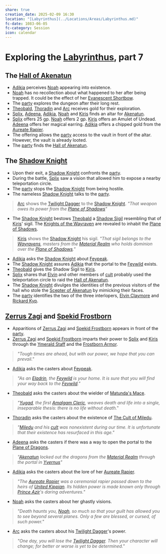 ```yaml
---
share: true
creation_date: 2025-02-09 16:30
location: "[Labyrinthus](../Locations/Areas/Labyrinthus.md)"
fc-date: 1083-06-05
fc-category: Session
icon: calendar
---
```

# Exploring the [Labyrinthus](../Locations/Areas/Labyrinthus.md), part 7
## The [Hall of Akenatun](../Locations/Buildings/Hall%20of%20Akenatun.md)
- [Adikia](../PCs/Adikia%20Unalome.md) perceives [Noah](../PCs/Noah%20Skie.md) appearing into existence.
- [Noah](../PCs/Noah%20Skie.md) has no recollection about what happened to her after being trapped. It could be the effect of her [Evanescent Shortbow](../Items/Mythic%20Items/Evanescent%20Shortbow.md).
- The [party](../Factions/Seven%20Up....md) explores the dungeon after their long rest.
- [Theobald](../PCs/Theobald%20Clayhollow.md), [Thoradin](../PCs/Thoradin%20Goodman.md) and [Arc](../PCs/Arc.md) receives gold for their exploration.
- [Splix](../PCs/Spraugh%20'Splix'%20Calix.md), [Adeena](../PCs/Adeena%20Oberon.md), [Adikia](../PCs/Adikia%20Unalome.md), [Noah](../PCs/Noah%20Skie.md) and [Kiris](../PCs/Kiris%20Acquermann.md) finds an altar for [Akenatun](../Deities/Old%20Gods/Akenatun.md).
- [Splix](../PCs/Spraugh%20'Splix'%20Calix.md) offers 25 gp. [Noah](../PCs/Noah%20Skie.md) offers 2 gp. [Kiris](../PCs/Kiris%20Acquermann.md) offers an Amulet of Undead. [Adeena](../PCs/Adeena%20Oberon.md) offers her magical earring. [Adikia](../PCs/Adikia%20Unalome.md) offers a chipped gold from the [Aureate Rapier](../Items/Mythic%20Items/Aureate%20Rapier.md).
- The offering allows the [party](../Factions/Seven%20Up....md) access to the vault in front of the altar. However, the vault is already looted.
- The [party](../Factions/Seven%20Up....md) finds the [Hall of Akenatun](../Locations/Buildings/Hall%20of%20Akenatun.md).
## The [Shadow Knight](../../Shadow%20Knight.md)
- Upon their exit, a [Shadow Knight](../../Shadow%20Knight.md) confronts the [party](../Factions/Seven%20Up....md).
- During the battle, [Splix](../PCs/Spraugh%20'Splix'%20Calix.md) saw a vision that allowed him to expose a nearby teleportation circle.
- The [party](../Factions/Seven%20Up....md) stops the [Shadow Knight](../../Shadow%20Knight.md) from being hostile.
- The nameless [Shadow Knight](../../Shadow%20Knight.md) talks to the [party](../Factions/Seven%20Up....md).
> [Arc](../PCs/Arc.md) shows the [Twilight Dagger](../Items/Mythic%20Items/Twilight%20Dagger.md) to the [Shadow Knight](../../Shadow%20Knight.md).
> *"That weapon owes its power from the [Plane of Shadows](../Locations/Planes/Shadowfell.md)"*
- The [Shadow Knight](../../Shadow%20Knight.md) bestows [Theobald](../PCs/Theobald%20Clayhollow.md) a [Shadow Sigil](../../Shadow%20Sigil.md) resembling that of [Kiris](../PCs/Kiris%20Acquermann.md)' sigil. The [Knights of the Wayraven](../Factions/Knights%20of%20the%20Wayraven.md) are revealed to inhabit the [Plane of Shadows](../Locations/Planes/Shadowfell.md). 
> [Kiris](../PCs/Kiris%20Acquermann.md) shows the [Shadow Knight](../../Shadow%20Knight.md) his sigil.
> *"That sigil belongs to the [Wayravens](../Factions/Knights%20of%20the%20Wayraven.md), masters from the [Material Realm](../Locations/Planes/Material%20Realm.md) who holds dominion over the [Plane of Shadows](../Locations/Planes/Shadowfell.md)."*
- [Adikia](../PCs/Adikia%20Unalome.md) asks the [Shadow Knight](../../Shadow%20Knight.md) about [Feypeak](../Locations/Areas/Feypeak.md).
- The [Shadow Knight](../../Shadow%20Knight.md) assures [Adikia](../PCs/Adikia%20Unalome.md) that the portal to the [Feywild](../Locations/Planes/Feywild.md) exists.
- [Theobald](../PCs/Theobald%20Clayhollow.md) gives the Shadow Sigil to [Kiris](../PCs/Kiris%20Acquermann.md).
- [Splix](../PCs/Spraugh%20'Splix'%20Calix.md) shares that [Elvin](../../Elvin%20Claymore.md) and other members of [cult](../../The%20Cult%20of%20Miledu.md) probably used the teleportation circle to raid the [Hall of Akenatun](../Locations/Buildings/Hall%20of%20Akenatun.md).
- The [Shadow Knight](../../Shadow%20Knight.md) divulges the identities of the previous visitors of the hall who stole the [Scepter of Akenatun](../../Scepter%20of%20Akenatun.md) by mimicking their faces.
- The [party](../Factions/Seven%20Up....md) identifies the two of the three interlopers, [Elvin Claymore](../../Elvin%20Claymore.md) and [Rickard Kyp](../../Rickard%20Kyp.md).
## [Zerrus Zagi](../Lore/Mythical%20Heroes/Zerrus%20Zagi.md) and [Spekid Frostborn](../Lore/Mythical%20Heroes/Spekid%20Frostborn.md)
- Apparitions of [Zerrus Zagi](../Lore/Mythical%20Heroes/Zerrus%20Zagi.md) and [Spekid Frostborn](../Lore/Mythical%20Heroes/Spekid%20Frostborn.md) appears in front of the [party](../Factions/Seven%20Up....md).
- [Zerrus Zagi](../Lore/Mythical%20Heroes/Zerrus%20Zagi.md) and [Spekid Frostborn](../Lore/Mythical%20Heroes/Spekid%20Frostborn.md) imparts their power to [Splix](../PCs/Spraugh%20'Splix'%20Calix.md) and [Kiris](../PCs/Kiris%20Acquermann.md) through the [Ymerald Staff](../Items/Mythic%20Items/Ymerald%20Staff.md) and the [Frostborn Armor](../Items/Mythic%20Items/Frostborn%20Armor.md).
> *"Tough times are ahead, but with our power, we hope that you can prevail."*
- [Adikia](../PCs/Adikia%20Unalome.md) asks the casters about [Feypeak](../Locations/Areas/Feypeak.md).
> *"As an [Eladrin](../Factions/The%20Eladrin.md), the [Feywild](../Locations/Planes/Feywild.md) is your home. It is sure that you will find your way back to the [Feywild](../Locations/Planes/Feywild.md)."*
- [Theobald](../PCs/Theobald%20Clayhollow.md) asks the casters about the wielder of [Matunda's Mace](../Items/Mythic%20Items/Matunda's%20Mace.md).
> *"[Yugad](../Lore/Mythical%20Heroes/Yugad%20Matunda.md), the first [Amalgam Cleric](../Lore/Mythical%20Heroes/Yugad%20Matunda.md), weaves death and life into a single, inseparable thesis: there is no life without death."*
- [Thoradin](../PCs/Thoradin%20Goodman.md) asks the casters about the existence of [The Cult of Miledu](../../The%20Cult%20of%20Miledu.md).
> *"[Miledu](../../Miledu.md) and his [cult](../../The%20Cult%20of%20Miledu.md) was nonexistent during our time. It is unfortunate that their existence has resurfaced in this age."*
- [Adeena](../PCs/Adeena%20Oberon.md) asks the casters if there was a way to open the portal to the [Plane of Dragons](../Locations/Planes/Plane%20of%20Dragons.md).
> *"[Akenatun](../Deities/Old%20Gods/Akenatun.md) locked out the dragons from the [Material Realm](../Locations/Planes/Material%20Realm.md) through the portal in [Yvernus](../Locations/Areas/Yvernus%20District.md)"*
- [Adikia](../PCs/Adikia%20Unalome.md) asks the casters about the lore of her [Aureate Rapier](../Items/Mythic%20Items/Aureate%20Rapier.md).
> *"The [Aureate Rapier](../Items/Mythic%20Items/Aureate%20Rapier.md) was a ceremonial rapier passed down to the heirs of [United Kippian](../Locations/Kingdoms/Kingdom%20of%20United%20Kippian.md). Its hidden power is made known only through [Prince Azir](../Lore/Mythical%20Heroes/Azir%20Kyp.md)'s daring adventures."*
- [Noah](../PCs/Noah%20Skie.md) asks the casters about her ghastly visions.
> *"Death haunts you, [Noah](../PCs/Noah%20Skie.md), so much so that your guilt has allowed you to see beyond several planes. Only a few are blessed, or cursed, of such power."*
- [Arc](../PCs/Arc.md) asks the casters about his [Twilight Dagger](../Items/Mythic%20Items/Twilight%20Dagger.md)'s power.
> *"One day, you will lose the [Twilight Dagger](../Items/Mythic%20Items/Twilight%20Dagger.md). Then your character will change; for better or worse is yet to be determined."*